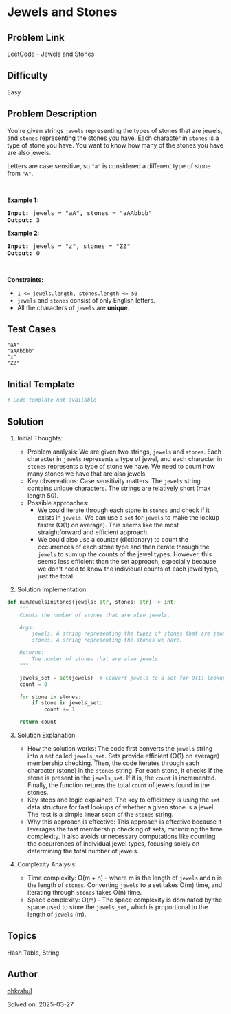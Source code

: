 # Jewels and Stones

## Problem Link
[LeetCode - Jewels and Stones](https://leetcode.com/problems/jewels-and-stones/)

## Difficulty
Easy

## Problem Description
<p>You&#39;re given strings <code>jewels</code> representing the types of stones that are jewels, and <code>stones</code> representing the stones you have. Each character in <code>stones</code> is a type of stone you have. You want to know how many of the stones you have are also jewels.</p>

<p>Letters are case sensitive, so <code>&quot;a&quot;</code> is considered a different type of stone from <code>&quot;A&quot;</code>.</p>

<p>&nbsp;</p>
<p><strong class="example">Example 1:</strong></p>
<pre><strong>Input:</strong> jewels = "aA", stones = "aAAbbbb"
<strong>Output:</strong> 3
</pre><p><strong class="example">Example 2:</strong></p>
<pre><strong>Input:</strong> jewels = "z", stones = "ZZ"
<strong>Output:</strong> 0
</pre>
<p>&nbsp;</p>
<p><strong>Constraints:</strong></p>

<ul>
	<li><code>1 &lt;=&nbsp;jewels.length, stones.length &lt;= 50</code></li>
	<li><code>jewels</code> and <code>stones</code> consist of only English letters.</li>
	<li>All the characters of&nbsp;<code>jewels</code> are <strong>unique</strong>.</li>
</ul>


## Test Cases
```
"aA"
"aAAbbbb"
"z"
"ZZ"
```

## Initial Template
```python
# Code template not available
```

## Solution
1. Initial Thoughts:
   - Problem analysis: We are given two strings, `jewels` and `stones`. Each character in `jewels` represents a type of jewel, and each character in `stones` represents a type of stone we have. We need to count how many stones we have that are also jewels.
   - Key observations:  Case sensitivity matters.  The `jewels` string contains unique characters.  The strings are relatively short (max length 50).
   - Possible approaches: 
     - We could iterate through each stone in `stones` and check if it exists in `jewels`. We can use a `set` for `jewels` to make the lookup faster (O(1) on average).  This seems like the most straightforward and efficient approach.
     - We could also use a counter (dictionary) to count the occurrences of each stone type and then iterate through the `jewels` to sum up the counts of the jewel types.  However, this seems less efficient than the set approach, especially because we don't need to know the individual counts of each jewel type, just the total.


2. Solution Implementation:
```python
def numJewelsInStones(jewels: str, stones: str) -> int:
    """
    Counts the number of stones that are also jewels.

    Args:
        jewels: A string representing the types of stones that are jewels.
        stones: A string representing the stones we have.

    Returns:
        The number of stones that are also jewels.
    """

    jewels_set = set(jewels)  # Convert jewels to a set for O(1) lookup
    count = 0

    for stone in stones:
        if stone in jewels_set:
            count += 1

    return count


```

3. Solution Explanation:
   - How the solution works: The code first converts the `jewels` string into a set called `jewels_set`. Sets provide efficient (O(1) on average) membership checking. Then, the code iterates through each character (stone) in the `stones` string. For each stone, it checks if the stone is present in the `jewels_set`. If it is, the `count` is incremented. Finally, the function returns the total `count` of jewels found in the stones.
   - Key steps and logic explained: The key to efficiency is using the `set` data structure for fast lookups of whether a given stone is a jewel. The rest is a simple linear scan of the `stones` string.
   - Why this approach is effective: This approach is effective because it leverages the fast membership checking of sets, minimizing the time complexity. It also avoids unnecessary computations like counting the occurrences of individual jewel types, focusing solely on determining the total number of jewels.

4. Complexity Analysis:
   - Time complexity: O(m + n) - where m is the length of `jewels` and n is the length of `stones`. Converting `jewels` to a set takes O(m) time, and iterating through `stones` takes O(n) time. 
   - Space complexity: O(m) - The space complexity is dominated by the space used to store the `jewels_set`, which is proportional to the length of `jewels` (m).


## Topics
Hash Table, String

## Author
[ohkrahul](https://github.com/ohkrahul)

Solved on: 2025-03-27
